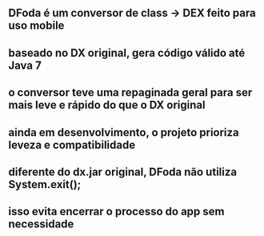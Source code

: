 ## DFoda é um conversor de class -> DEX feito para uso mobile
## baseado no DX original, gera código válido até Java 7
## o conversor teve uma repaginada geral para ser mais leve e rápido do que o DX original
## ainda em desenvolvimento, o projeto prioriza leveza e compatibilidade

## diferente do dx.jar original, DFoda não utiliza System.exit();
## isso evita encerrar o processo do app sem necessidade